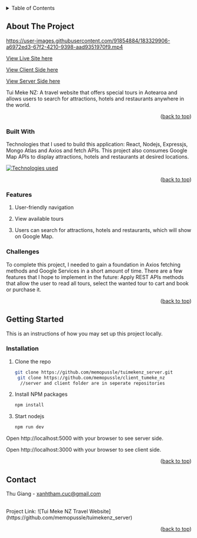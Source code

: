 

<!-- TABLE OF CONTENTS -->
<details>
  <summary>Table of Contents</summary>
  <ol>
    <li>
      <a href="#about-the-project">About The Project</a>
      <ul>
        <li><a href="#built-with">Built With</a></li>
        <li><a href="#features">Features</a></li>
        <li><a href="#challenges">Challenges</a></li>
      </ul>
    </li>
    <li>
      <a href="#getting-started">Getting Started</a>
      <ul>
        <li><a href="#installation">Installation</a></li>
      </ul>
    </li>
    <li><a href="#contact">Contact</a></li>
  </ol>
</details>



<!-- ABOUT THE PROJECT -->
## About The Project

https://user-images.githubusercontent.com/91854884/183329906-a6972ed3-67f2-4210-9398-aad9351970f9.mp4



[View Live Site here](https://clothing-shop-overthesea.herokuapp.com/)

[View Client Side here](https://github.com/memopussle/client_tumeke_nz)

[View Server Side here](https://github.com/memopussle/tuimekenz_server)

Tui Meke NZ: A travel website that offers special tours in Aotearoa and allows users to search for attractions, hotels and restaurants anywhere in the world. 

<p align="right">(<a href="#readme-top">back to top</a>)</p>



### Built With

Technologies that I used to build this application: React, Nodejs, Expressjs, Mongo Atlas and Axios and fetch APIs. This project also consumes Google Map APIs to display attractions, hotels and restaurants at desired locations. 


[![Technologies used](https://skills.thijs.gg/icons?i=react,nodejs,mongodb&theme=light)](https://skills.thijs.gg)

<p align="right">(<a href="#readme-top">back to top</a>)</p>

### Features
  <ol>
        <li><p>User-friendly navigation</p></li>
        <li><p>View available tours</p></li>
        <li><p>Users can search for attractions, hotels and restaurants, which will show on Google Map.</p></li>
  </ol>


### Challenges

To complete this project, I needed to gain a foundation in Axios fetching methods and Google Services in a short amount of time. There are a few features that I hope to implement in the future: Apply REST APIs methods that allow the user to read all tours, select the wanted tour to cart and book or purchase it. 

<p align="right">(<a href="#readme-top">back to top</a>)</p>


<!-- GETTING STARTED -->
## Getting Started

This is an instructions of how you may set up this project locally.

### Installation


1. Clone the repo
   ```sh
   git clone https://github.com/memopussle/tuimekenz_server.git
    git clone https://github.com/memopussle/client_tumeke_nz
     //server and client folder are in seperate repositories
   ```
2. Install NPM packages
   ```sh
   npm install
   ```
4. Start nodejs
   ```sh
   npm run dev
   ```
<p>Open http://localhost:5000 with your browser to see server side.</p>
<p>Open http://localhost:3000 with your browser to see client side.</p>

<p align="right">(<a href="#readme-top">back to top</a>)</p>



<!-- CONTACT -->
## Contact

Thu Giang - xanhtham.cuc@gmail.com

<br /> 
Project Link: ![Tui Meke NZ Travel Website](https://github.com/memopussle/tuimekenz_server)

<p align="right">(<a href="#readme-top">back to top</a>)</p>
